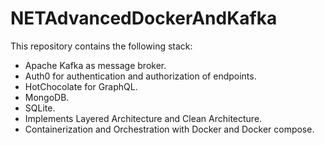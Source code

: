 # NETAdvancedDockerAndKafka 
This repository contains the following stack:
* Apache Kafka as message broker.
* Auth0 for authentication and authorization of endpoints.
* HotChocolate for GraphQL.
* MongoDB.
* SQLite.
* Implements Layered Architecture and Clean Architecture.
* Containerization and Orchestration with Docker and Docker compose.
